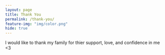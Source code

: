 ```yaml
---
layout: page
title: Thank You
permalink: /thank-you/
feature-img: "img/color.png"
hide: true
---
```


I would like to thank my family for thier support, love, and confidence in me <3 